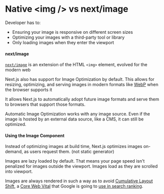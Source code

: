# Native \<img /> vs next/image

Developer has to:

* Ensuring your image is responsive on different screen sizes
* Optimizing your images with a third-party tool or library
* Only loading images when they enter the viewport

#### next/image

[`next/image`](https://nextjs.org/docs/api-reference/next/image) is an extension of the HTML `<img>` element, evolved for the modern web

Next.js also has support for Image Optimization by default. This allows for resizing, optimizing, and serving images in modern formats like [WebP](https://developer.mozilla.org/en-US/docs/Web/Media/Formats/Image\_types#webp) when the browser supports it

It allows Next.js to automatically adopt future image formats and serve them to browsers that support those formats.

Automatic Image Optimization works with any image source. Even if the image is hosted by an external data source, like a CMS, it can still be optimized.

#### Using the Image Component

Instead of optimizing images at build time, Next.js optimizes images on-demand, as users request them. (not static generator)

Images are lazy loaded by default. That means your page speed isn't penalized for images outside the viewport. Images load as they are scrolled into viewport.

Images are always rendered in such a way as to avoid [Cumulative Layout Shift](https://web.dev/cls/), a [Core Web Vital](https://web.dev/vitals/#core-web-vitals) that Google is going to [use in search ranking](https://webmasters.googleblog.com/2020/05/evaluating-page-experience.html).



